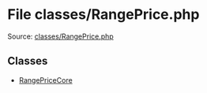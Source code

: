 File classes/RangePrice.php
=========

Source: [classes/RangePrice.php](https://github.com/PrestaShop/PrestaShop/blob/1.5.0.3/classes/RangePrice.php)


Classes
-------

* [RangePriceCore](class.RangePriceCore.md)

